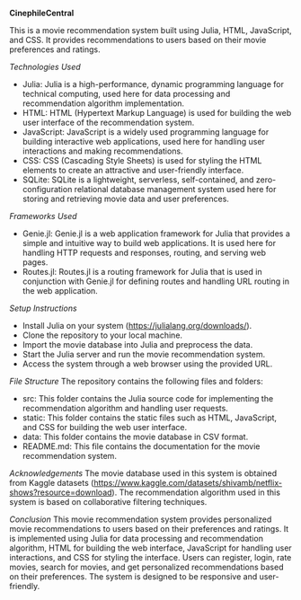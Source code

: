 **CinephileCentral**

This is a movie recommendation system built using Julia, HTML, JavaScript, and CSS. It provides recommendations to users based on their movie preferences and ratings.

*Technologies Used*
* Julia: Julia is a high-performance, dynamic programming language for technical computing, used here for data processing and recommendation algorithm implementation.
* HTML: HTML (Hypertext Markup Language) is used for building the web user interface of the recommendation system.
* JavaScript: JavaScript is a widely used programming language for building interactive web applications, used here for handling user interactions and making recommendations.
* CSS: CSS (Cascading Style Sheets) is used for styling the HTML elements to create an attractive and user-friendly interface.
* SQLite: SQLite is a lightweight, serverless, self-contained, and zero-configuration relational database management system used here for storing and retrieving movie data and user preferences.

*Frameworks Used*
* Genie.jl: Genie.jl is a web application framework for Julia that provides a simple and intuitive way to build web applications. It is used here for handling HTTP requests and responses, routing, and serving web pages.
* Routes.jl: Routes.jl is a routing framework for Julia that is used in conjunction with Genie.jl for defining routes and handling URL routing in the web application.

*Setup Instructions*
- Install Julia on your system (https://julialang.org/downloads/).
- Clone the repository to your local machine.
- Import the movie database into Julia and preprocess the data.
- Start the Julia server and run the movie recommendation system.
- Access the system through a web browser using the provided URL.

*File Structure*
The repository contains the following files and folders:

- src: This folder contains the Julia source code for implementing the recommendation algorithm and handling user requests.
- static: This folder contains the static files such as HTML, JavaScript, and CSS for building the web user interface.
- data: This folder contains the movie database in CSV format.
- README.md: This file contains the documentation for the movie recommendation system.

*Acknowledgements*
The movie database used in this system is obtained from Kaggle datasets (https://www.kaggle.com/datasets/shivamb/netflix-shows?resource=download). The recommendation algorithm used in this system is based on collaborative filtering techniques.

*Conclusion*
This movie recommendation system provides personalized movie recommendations to users based on their preferences and ratings. It is implemented using Julia for data processing and recommendation algorithm, HTML for building the web interface, JavaScript for handling user interactions, and CSS for styling the interface. Users can register, login, rate movies, search for movies, and get personalized recommendations based on their preferences. The system is designed to be responsive and user-friendly.
